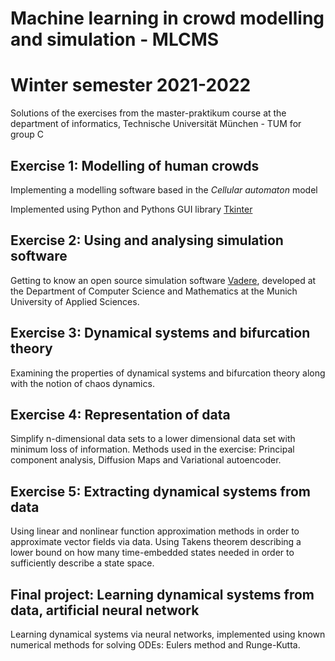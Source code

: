 # Machine learning in crowd modelling and simulation - MLCMS
# Winter semester 2021-2022

Solutions of the exercises from the master-praktikum course at the department of informatics, Technische Universität München - TUM for group C

## Exercise 1: Modelling of human crowds
Implementing a modelling software based in the *Cellular automaton* model

Implemented using Python and Pythons GUI library [Tkinter](https://docs.python.org/3/library/tkinter.html)

## Exercise 2: Using and analysing simulation software
Getting to know an open source simulation software [Vadere](http://www.vadere.org/releases/), developed at the Department of Computer Science and Mathematics at the Munich University of Applied Sciences.

## Exercise 3: Dynamical systems and bifurcation theory
Examining the properties of dynamical systems and bifurcation theory along with the notion of chaos dynamics. 

## Exercise 4: Representation of data
Simplify n-dimensional data sets to a lower dimensional data set with minimum loss of information. Methods used in the exercise: Principal component analysis, Diffusion Maps and Variational autoencoder. 

## Exercise 5: Extracting dynamical systems from data
Using linear and nonlinear function approximation methods in order to approximate vector fields via data. Using Takens theorem describing a lower bound on how many time-embedded states needed in order to sufficiently describe a state space.

## Final project: Learning dynamical systems from data, artificial neural network
Learning dynamical systems via neural networks, implemented using known numerical methods for solving ODEs: Eulers method and Runge-Kutta. 